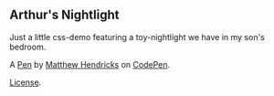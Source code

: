 Arthur's Nightlight
-------------------
Just a little css-demo featuring a toy-nightlight we have in my son's bedroom.

A [Pen](http://codepen.io/watthem/pen/RoZjPy) by [Matthew Hendricks](http://codepen.io/watthem) on [CodePen](http://codepen.io/).

[License](http://codepen.io/watthem/pen/RoZjPy/license).
